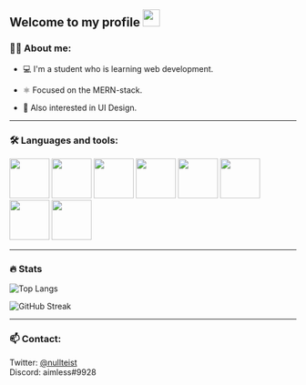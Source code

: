 ## Welcome to my profile <img src="https://media.giphy.com/media/hvRJCLFzcasrR4ia7z/giphy.gif" width="30px">

### :man_technologist: About me:
- :computer: I'm a student who is learning web development.
- ⚛️ Focused on the MERN-stack.

- :art: Also interested in UI Design.
- --
### 🛠 Languages and tools:
<p>


<img width="70" src="https://cdn.jsdelivr.net/gh/devicons/devicon/icons/express/express-original-wordmark.svg" />
<img width="70" src="https://cdn.jsdelivr.net/gh/devicons/devicon/icons/heroku/heroku-original.svg" />
<img width="70" src="https://cdn.jsdelivr.net/gh/devicons/devicon/icons/javascript/javascript-original.svg" />
<img width="70" src="https://cdn.jsdelivr.net/gh/devicons/devicon/icons/mongodb/mongodb-plain.svg" />
<img width="70" src="https://cdn.jsdelivr.net/gh/devicons/devicon/icons/nodejs/nodejs-original.svg" />
<img width="70" src="https://cdn.jsdelivr.net/gh/devicons/devicon/icons/react/react-original.svg" />
<img width="70" src="https://cdn.jsdelivr.net/gh/devicons/devicon/icons/redux/redux-original.svg" />
<img width="70" src="https://cdn.jsdelivr.net/gh/devicons/devicon/icons/typescript/typescript-original.svg" />

</p>


---
### :fire: Stats

![Top Langs](https://github-readme-stats.vercel.app/api/top-langs/?username=nullteist&layout=compact&theme=vision-friendly-dark)



![GitHub Streak](http://github-readme-streak-stats.herokuapp.com?user=nullteist&theme=dark&background=000000)




---
### 📫 Contact:

<p>
Twitter: <a href="https://twitter.com/nullteist">@nullteist</a><br>
<span>Discord: aimless#9928</span>
</p>

